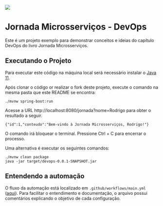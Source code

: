 ![](https://github.com/rcmoutinho/jornada-microsservicos-devops/workflows/automacao-livro-microsservicos/badge.svg)

# Jornada Microsserviços - DevOps

Este é um projeto exemplo para demonstrar conceitos e ideias do capítulo DevOps do livro Jornada Microsserviços.

## Executando o Projeto

Para executar este código na máquina local será necessário instalar o [Java 11](https://openjdk.java.net/install/).

Após clonar o código or realizar o fork deste projeto, execute o comando na mesma pasta que este README se encontra:

```
./mvnw spring-boot:run
```

Acesse a URL http://localhost:8080/jornada?nome=Rodrigo para obter o resultado a seguir.

```
{"id":1,"conteudo":"Bem-vindo à Jornada Microsserviços, Rodrigo!"}
```

O comando irá bloquear o terminal. Pressione Ctrl + C para encerrar o processo.

Uma alternativa é executar os seguintes comandos:

```
./mvnw clean package
java -jar target/devops-0.0.1-SNAPSHOT.jar
```

## Entendendo a automação

O fluxo da automação está localizado em `.github/workflows/main.yml` ([aqui](./.github/workflows/main.yml)). Para facilitar o entendimento e documentação, o arquivo possui comentários explicando o objetivo de cada configuração.
